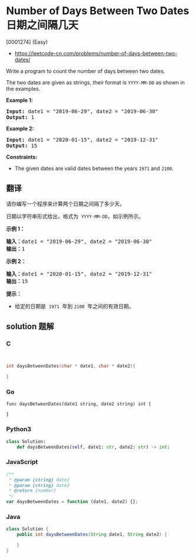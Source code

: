 # Number of Days Between Two Dates 日期之间隔几天

[0001274] (Easy)

- https://leetcode-cn.com/problems/number-of-days-between-two-dates/

Write a program to count the number of days between two dates.

The two dates are given as strings, their format is `YYYY-MM-DD` as shown in the examples.

**Example 1:**

<pre><strong>Input:</strong> date1 = "2019-06-29", date2 = "2019-06-30"
<strong>Output:</strong> 1
</pre>

**Example 2:**

<pre><strong>Input:</strong> date1 = "2020-01-15", date2 = "2019-12-31"
<strong>Output:</strong> 15
</pre>

**Constraints:**

- The given dates are valid dates between the years `1971` and `2100`.

## 翻译

请你编写一个程序来计算两个日期之间隔了多少天。

日期以字符串形式给出，格式为  `YYYY-MM-DD`，如示例所示。

**示例 1：**

<pre><strong>输入：</strong>date1 = "2019-06-29", date2 = "2019-06-30"
<strong>输出：</strong>1
</pre>

**示例 2：**

<pre><strong>输入：</strong>date1 = "2020-01-15", date2 = "2019-12-31"
<strong>输出：</strong>15
</pre>

**提示：**

- 给定的日期是  `1971`  年到 `2100`  年之间的有效日期。

## solution 题解

### C

```c


int daysBetweenDates(char * date1, char * date2){

}


```

### Go

```golang
func daysBetweenDates(date1 string, date2 string) int {

}
```

### Python3

```python
class Solution:
    def daysBetweenDates(self, date1: str, date2: str) -> int:
```

### JavaScript

```javascript
/**
 * @param {string} date1
 * @param {string} date2
 * @return {number}
 */
var daysBetweenDates = function (date1, date2) {};
```

### Java

```java
class Solution {
    public int daysBetweenDates(String date1, String date2) {

    }
}
```
